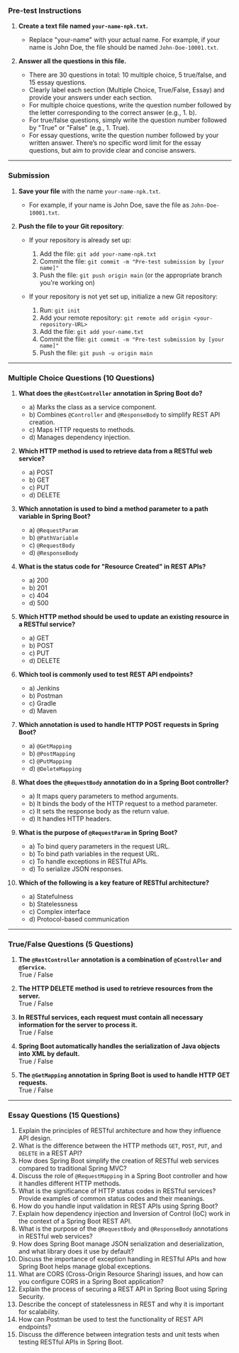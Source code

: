 ### **Pre-test Instructions**

1. **Create a text file named `your-name-npk.txt`.**
   - Replace "your-name" with your actual name. For example, if your name is John Doe, the file should be named `John-Doe-10001.txt`.
   
2. **Answer all the questions in this file.**
   - There are 30 questions in total: 10 multiple choice, 5 true/false, and 15 essay questions.
   - Clearly label each section (Multiple Choice, True/False, Essay) and provide your answers under each section.
   - For multiple choice questions, write the question number followed by the letter corresponding to the correct answer (e.g., 1. b).
   - For true/false questions, simply write the question number followed by "True" or "False" (e.g., 1. True).
   - For essay questions, write the question number followed by your written answer. There’s no specific word limit for the essay questions, but aim to provide clear and concise answers.

---

### **Submission**

1. **Save your file** with the name `your-name-npk.txt`.
   - For example, if your name is John Doe, save the file as `John-Doe-10001.txt`.

2. **Push the file to your Git repository**:
   - If your repository is already set up:
     1. Add the file: `git add your-name-npk.txt`
     2. Commit the file: `git commit -m "Pre-test submission by [your name]"`
     3. Push the file: `git push origin main` (or the appropriate branch you're working on)
   
   - If your repository is not yet set up, initialize a new Git repository:
     1. Run: `git init`
     2. Add your remote repository: `git remote add origin <your-repository-URL>`
     3. Add the file: `git add your-name.txt`
     4. Commit the file: `git commit -m "Pre-test submission by [your name]"`
     5. Push the file: `git push -u origin main`

---

### **Multiple Choice Questions (10 Questions)**

1. **What does the `@RestController` annotation in Spring Boot do?**
   - a) Marks the class as a service component.
   - b) Combines `@Controller` and `@ResponseBody` to simplify REST API creation.
   - c) Maps HTTP requests to methods.
   - d) Manages dependency injection.

2. **Which HTTP method is used to retrieve data from a RESTful web service?**
   - a) POST
   - b) GET
   - c) PUT
   - d) DELETE

3. **Which annotation is used to bind a method parameter to a path variable in Spring Boot?**
   - a) `@RequestParam`
   - b) `@PathVariable`
   - c) `@RequestBody`
   - d) `@ResponseBody`

4. **What is the status code for "Resource Created" in REST APIs?**
   - a) 200
   - b) 201
   - c) 404
   - d) 500

5. **Which HTTP method should be used to update an existing resource in a RESTful service?**
   - a) GET
   - b) POST
   - c) PUT
   - d) DELETE

6. **Which tool is commonly used to test REST API endpoints?**
   - a) Jenkins
   - b) Postman
   - c) Gradle
   - d) Maven

7. **Which annotation is used to handle HTTP POST requests in Spring Boot?**
   - a) `@GetMapping`
   - b) `@PostMapping`
   - c) `@PutMapping`
   - d) `@DeleteMapping`

8. **What does the `@RequestBody` annotation do in a Spring Boot controller?**
   - a) It maps query parameters to method arguments.
   - b) It binds the body of the HTTP request to a method parameter.
   - c) It sets the response body as the return value.
   - d) It handles HTTP headers.

9. **What is the purpose of `@RequestParam` in Spring Boot?**
   - a) To bind query parameters in the request URL.
   - b) To bind path variables in the request URL.
   - c) To handle exceptions in RESTful APIs.
   - d) To serialize JSON responses.

10. **Which of the following is a key feature of RESTful architecture?**
    - a) Statefulness
    - b) Statelessness
    - c) Complex interface
    - d) Protocol-based communication

---

### **True/False Questions (5 Questions)**

1. **The `@RestController` annotation is a combination of `@Controller` and `@Service`.**  
   True / False

2. **The HTTP DELETE method is used to retrieve resources from the server.**  
   True / False

3. **In RESTful services, each request must contain all necessary information for the server to process it.**  
   True / False

4. **Spring Boot automatically handles the serialization of Java objects into XML by default.**  
   True / False

5. **The `@GetMapping` annotation in Spring Boot is used to handle HTTP GET requests.**  
   True / False

---

### **Essay Questions (15 Questions)**

1. Explain the principles of RESTful architecture and how they influence API design.
2. What is the difference between the HTTP methods `GET`, `POST`, `PUT`, and `DELETE` in a REST API?
3. How does Spring Boot simplify the creation of RESTful web services compared to traditional Spring MVC?
4. Discuss the role of `@RequestMapping` in a Spring Boot controller and how it handles different HTTP methods.
5. What is the significance of HTTP status codes in RESTful services? Provide examples of common status codes and their meanings.
6. How do you handle input validation in REST APIs using Spring Boot?
7. Explain how dependency injection and Inversion of Control (IoC) work in the context of a Spring Boot REST API.
8. What is the purpose of the `@RequestBody` and `@ResponseBody` annotations in RESTful web services?
9. How does Spring Boot manage JSON serialization and deserialization, and what library does it use by default?
10. Discuss the importance of exception handling in RESTful APIs and how Spring Boot helps manage global exceptions.
11. What are CORS (Cross-Origin Resource Sharing) issues, and how can you configure CORS in a Spring Boot application?
12. Explain the process of securing a REST API in Spring Boot using Spring Security.
13. Describe the concept of statelessness in REST and why it is important for scalability.
14. How can Postman be used to test the functionality of REST API endpoints?
15. Discuss the difference between integration tests and unit tests when testing RESTful APIs in Spring Boot.

